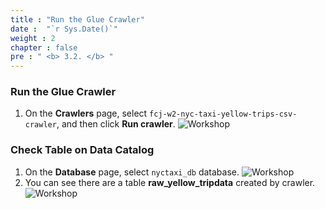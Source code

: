 ```yaml
---
title : "Run the Glue Crawler"
date :  "`r Sys.Date()`" 
weight : 2 
chapter : false
pre : " <b> 3.2. </b> "
---
```

### Run the Glue Crawler
1. On the **Crawlers** page, select `fcj-w2-nyc-taxi-yellow-trips-csv-crawler`, and then click **Run crawler**.
![Workshop](/images/3-cataloging-data/run-crawler.png)

### Check Table on Data Catalog
1. On the **Database** page, select `nyctaxi_db` database.
![Workshop](/images/3-cataloging-data/check-table-catalog.png)
2. You can see there are a table **raw_yellow_tripdata** created by crawler.
![Workshop](/images/3-cataloging-data/check-table-catalog-01.png)
